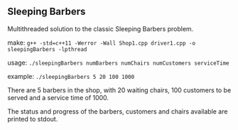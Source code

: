 ## Sleeping Barbers
Multithreaded solution to the classic Sleeping Barbers problem.

make: `g++ -std=c++11 -Werror -Wall Shop1.cpp driver1.cpp -o sleepingBarbers -lpthread`

usage: `./sleepingBarbers numBarbers numChairs numCustomers serviceTime`

example: `./sleepingBarbers 5 20 100 1000`

There are 5 barbers in the shop, with 20 waiting chairs, 100 customers to be served and a service time of 1000.

The status and progress of the barbers, customers and chairs available are printed to stdout.
